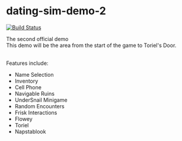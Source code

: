 # dating-sim-demo-2

[![Build Status](https://travis-ci.org/undertale-dating-sim/dating-sim-demo-2.svg?branch=master)](https://travis-ci.org/undertale-dating-sim/dating-sim-demo-2)

The second official demo<br>
This demo will be the area from the start of the game to Toriel's Door.<br><br>

Features include:<br>
<ul>
<li>Name Selection</li>
<li>Inventory</li>
<li>Cell Phone</li>
<li>Navigable Ruins</li>
<li>UnderSnail Minigame</li>
<li>Random Encounters</li>
<li>Frisk Interactions</li>
<li>Flowey</li>
<li>Toriel</li>
<li>Napstablook</li>
</ul>
